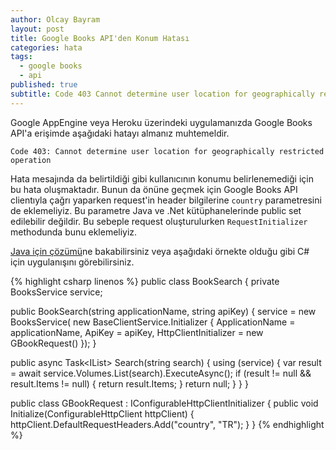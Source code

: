 ```yaml
---
author: Olcay Bayram
layout: post
title: Google Books API'den Konum Hatası
categories: hata
tags: 
  - google books
  - api
published: true
subtitle: Code 403 Cannot determine user location for geographically restricted operation 
---
```


Google AppEngine veya Heroku üzerindeki uygulamanızda Google Books API'a erişimde aşağıdaki hatayı almanız muhtemeldir.

`Code 403: Cannot determine user location for geographically restricted operation`

Hata mesajında da belirtildiği gibi kullanıcının konumu belirlenemediği için bu hata oluşmaktadır. Bunun da önüne geçmek için Google Books API clientıyla çağrı yaparken request'in header bilgilerine `country` parametresini de eklemeliyiz. Bu parametre Java ve .Net kütüphanelerinde public set edilebilir değildir. Bu sebeple request oluşturulurken `RequestInitializer` methodunda bunu eklemeliyiz.

[Java için çözümü](https://productforums.google.com/forum/#!topic/books-api/zYETdaACrnU)ne bakabilirsiniz veya aşağıdaki örnekte olduğu gibi C# için uygulanışını görebilirsiniz.

<!--more-->

{% highlight csharp linenos %}
public class BookSearch
{
  private BooksService service;

  public BookSearch(string applicationName, string apiKey)
  {
    service = new BooksService(
    new BaseClientService.Initializer
    {
      ApplicationName = applicationName,
      ApiKey = apiKey,
      HttpClientInitializer = new GBookRequest()
    });
  }

  public async Task<IList<Volume>> Search(string search)
  {
    using (service)
    {
      var result = await service.Volumes.List(search).ExecuteAsync();
      if (result != null && result.Items != null)
      {
        return result.Items;
      }
      return null;
    }
  }
}

public class GBookRequest : IConfigurableHttpClientInitializer
{
  public void Initialize(ConfigurableHttpClient httpClient)
  {
    httpClient.DefaultRequestHeaders.Add("country", "TR");
  }
}
{% endhighlight %}

